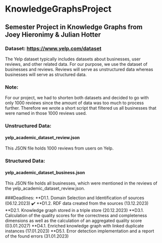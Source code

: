 # KnowledgeGraphsProject
## Semester Project in Knowledge Graphs from Joey Hieronimy & Julian Hotter

### Dataset: https://www.yelp.com/dataset
The Yelp dataset typically includes datasets about businesses, user reviews, and other related data.
For our purpose, we use the dataset of businesses and reviews.
Reviews will serve as unstructured data whereas businesses will serve as structured data.

### Note:
For our project, we had to shorten both datasets and decided to go with only 1000 reviews since the amount of data was too much to process further.
Therefore we wrote a short script that filtered us all businesses that were named in those 1000 reviews used.

### Unstructured Data:
#### yelp_academic_dataset_review.json
This JSON file holds 1000 reviews from users on Yelp.

### Structured Data:
#### yelp_academic_dataset_business.json
This JSON file holds all businesses, which were mentioned in the reviews of the yelp_academic_dataset_review.json.

###Deadlines:
**D1.1. Domain Selection and Identification of sources (06.12.2023) ✔️
**D1.2. RDF data created from the sources (13.12.2023)
**D2.1. Knowledge graph stored in a triple store (20.12.2023)
**D3.1. Calculation of the quality scores for the correctness and completeness dimensions as well as the
calculation of an aggregated quality score (03.01.2027)
**D4.1. Enriched knowledge graph with linked duplicate instances (17.01.2023)
**D5.1. Error detection implementation and a report of the found errors (31.01.2023)
